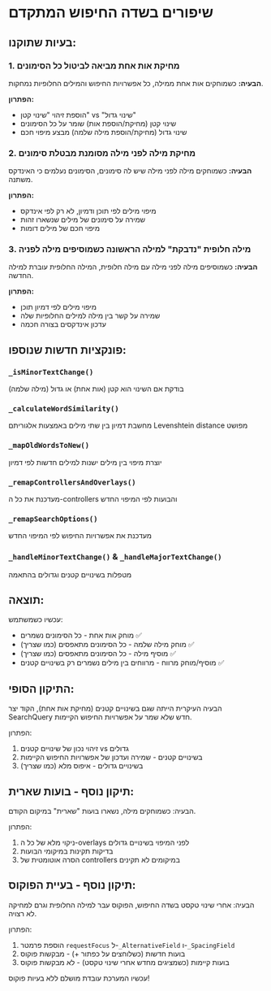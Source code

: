 # שיפורים בשדה החיפוש המתקדם

## בעיות שתוקנו:

### 1. מחיקת אות אחת מביאה לביטול כל הסימונים
**הבעיה:** כשמוחקים אות אחת ממילה, כל אפשרויות החיפוש והמילים החלופיות נמחקות.

**הפתרון:** 
- הוספת זיהוי "שינוי קטן" vs "שינוי גדול"
- שינוי קטן (מחיקת/הוספת אות) שומר על כל הסימונים
- שינוי גדול (מחיקת/הוספת מילה שלמה) מבצע מיפוי חכם

### 2. מחיקת מילה לפני מילה מסומנת מבטלת סימונים
**הבעיה:** כשמוחקים מילה לפני מילה שיש לה סימונים, הסימונים נעלמים כי האינדקס משתנה.

**הפתרון:**
- מיפוי מילים לפי תוכן ודמיון, לא רק לפי אינדקס
- שמירה על סימונים של מילים שנשארו זהות
- מיפוי חכם של מילים דומות

### 3. מילה חלופית "נדבקת" למילה הראשונה כשמוסיפים מילה לפניה
**הבעיה:** כשמוסיפים מילה לפני מילה עם מילה חלופית, המילה החלופית עוברת למילה החדשה.

**הפתרון:**
- מיפוי מילים לפי דמיון תוכן
- שמירה על קשר בין מילה למילים החלופיות שלה
- עדכון אינדקסים בצורה חכמה

## פונקציות חדשות שנוספו:

### `_isMinorTextChange()`
בודקת אם השינוי הוא קטן (אות אחת) או גדול (מילה שלמה)

### `_calculateWordSimilarity()`
מחשבת דמיון בין שתי מילים באמצעות אלגוריתם Levenshtein distance מפושט

### `_mapOldWordsToNew()`
יוצרת מיפוי בין מילים ישנות למילים חדשות לפי דמיון

### `_remapControllersAndOverlays()`
מעדכנת את כל ה-controllers והבועות לפי המיפוי החדש

### `_remapSearchOptions()`
מעדכנת את אפשרויות החיפוש לפי המיפוי החדש

### `_handleMinorTextChange()` & `_handleMajorTextChange()`
מטפלות בשינויים קטנים וגדולים בהתאמה

## תוצאה:
עכשיו כשמשתמש:
- מוחק אות אחת - כל הסימונים נשמרים ✅
- מוחק מילה שלמה - כל הסימונים מתאפסים (כמו שצריך) ✅  
- מוסיף מילה - כל הסימונים מתאפסים (כמו שצריך) ✅
- מוסיף/מוחק מרווח - מרווחים בין מילים נשמרים רק בשינויים קטנים ✅

## התיקון הסופי:
הבעיה העיקרית הייתה שגם בשינויים קטנים (מחיקת אות אחת), הקוד יצר SearchQuery חדש שלא שמר על אפשרויות החיפוש הקיימות. 

הפתרון:
1. זיהוי נכון של שינויים קטנים vs גדולים
2. בשינויים קטנים - שמירה ועדכון של אפשרויות החיפוש הקיימות
3. בשינויים גדולים - איפוס מלא (כמו שצריך)

## תיקון נוסף - בועות שארית:
הבעיה: כשמוחקים מילה, נשארו בועות "שארית" במיקום הקודם.

הפתרון:
1. ניקוי מלא של כל ה-overlays לפני המיפוי בשינויים גדולים
2. בדיקות תקינות במיקומי הבועות
3. הסרה אוטומטית של controllers במיקומים לא תקינים

## תיקון נוסף - בעיית הפוקוס:
הבעיה: אחרי שינוי טקסט בשדה החיפוש, הפוקוס עבר למילה החלופית וגרם למחיקה לא רצויה.

הפתרון:
1. הוספת פרמטר `requestFocus` ל-`_AlternativeField` ו-`_SpacingField`
2. בועות חדשות (כשלוחצים על כפתור +) - מבקשות פוקוס
3. בועות קיימות (כשמציגים מחדש אחרי שינוי טקסט) - לא מבקשות פוקוס

עכשיו המערכת עובדת מושלם ללא בעיות פוקוס!